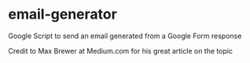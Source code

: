 # email-generator
Google Script to send an email generated from a Google Form response

Credit to Max Brewer at Medium.com for his great article on the topic

